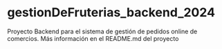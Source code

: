 # gestionDeFruterias_backend_2024
Proyecto Backend para el sistema de gestión de pedidos online de comercios. Más información en el README.md del proyecto
